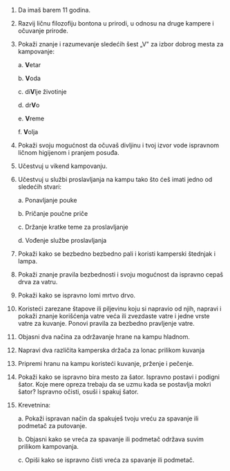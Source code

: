 1.  Da imaš barem 11 godina.

2.  Razvij ličnu filozofiju bontona u prirodi, u odnosu na druge kampere
    i očuvanje prirode.

3.  Pokaži znanje i razumevanje sledećih šest „V" za izbor dobrog mesta
    za kampovanje:

    a.  **V**etar

    b.  **V**oda

    c.  di**V**lje životinje

    d.  dr**V**o

    e.  **V**reme

    f.  **V**olja

4.  Pokaži svoju mogućnost da očuvaš divljinu i tvoj izvor vode
    ispravnom ličnom higijenom i pranjem posuđa.

5.  Učestvuj u vikend kampovanju.

6.  Učestvuj u službi proslavljanja na kampu tako što ćeš imati jedno od
    sledećih stvari:

    a.  Ponavljanje pouke

    b.  Pričanje poučne priče

    c.  Držanje kratke teme za proslavljanje

    d.  Vođenje službe proslavljanja

7.  Pokaži kako se bezbedno bezbedno pali i koristi kamperski štednjak i
    lampa.

8.  Pokaži znanje pravila bezbednosti i svoju mogućnost da ispravno
    cepaš drva za vatru.

9.  Pokaži kako se ispravno lomi mrtvo drvo.

10. Koristeći zarezane štapove ili piljevinu koju si napravio od njih,
    napravi i pokaži znanje korišćenja vatre veća ili zvezdaste vatre i
    jedne vrste vatre za kuvanje. Ponovi pravila za bezbedno pravljenje
    vatre.

11. Objasni dva načina za održavanje hrane na kampu hladnom.

12. Napravi dva različita kamperska držača za lonac prilikom kuvanja

13. Pripremi hranu na kampu koristeći kuvanje, prženje i pečenje.

14. Pokaži kako se ispravno bira mesto za šator. Ispravno postavi i
    podigni šator. Koje mere opreza trebaju da se uzmu kada se postavlja
    mokri šator? Ispravno očisti, osuši i spakuj šator.

15. Krevetnina:

    a.  Pokaži ispravan način da spakuješ tvoju vreću za spavanje ili
        podmetač za putovanje.

    b.  Objasni kako se vreća za spavanje ili podmetač održava suvim
        prilikom kampovanja.

    c.  Opiši kako se ispravno čisti vreća za spavanje ili podmetač.
